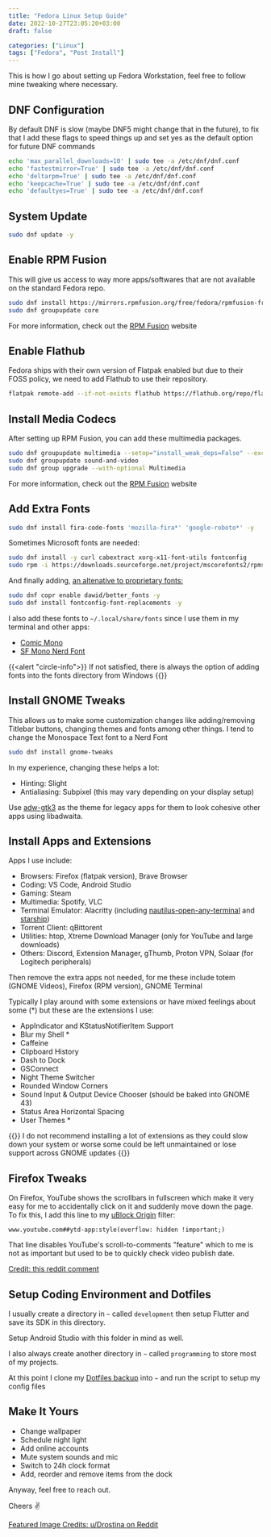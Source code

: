 ```yaml
---
title: "Fedora Linux Setup Guide"
date: 2022-10-27T23:05:20+03:00
draft: false

categories: ["Linux"]
tags: ["Fedora", "Post Install"]
---
```


This is how I go about setting up Fedora Workstation, feel free to follow mine tweaking where necessary.

<!--more-->

## DNF Configuration

By default DNF is slow (maybe DNF5 might change that in the future), to fix that I add these flags to speed things up and set yes as the default option for future DNF commands

```sh
echo 'max_parallel_downloads=10' | sudo tee -a /etc/dnf/dnf.conf
echo 'fastestmirror=True' | sudo tee -a /etc/dnf/dnf.conf
echo 'deltarpm=True' | sudo tee -a /etc/dnf/dnf.conf
echo 'keepcache=True' | sudo tee -a /etc/dnf/dnf.conf
echo 'defaultyes=True' | sudo tee -a /etc/dnf/dnf.conf
```

## System Update

```sh
sudo dnf update -y
```

## Enable RPM Fusion

This will give us access to way more apps/softwares that are not available on the standard Fedora repo.

```sh
sudo dnf install https://mirrors.rpmfusion.org/free/fedora/rpmfusion-free-release-$(rpm -E %fedora).noarch.rpm https://mirrors.rpmfusion.org/nonfree/fedora/rpmfusion-nonfree-release-$(rpm -E %fedora).noarch.rpm
sudo dnf groupupdate core
```

For more information, check out the [RPM Fusion][rpm-fusion] website

## Enable Flathub

Fedora ships with their own version of Flatpak enabled but due to their FOSS policy, we need to add Flathub to use their repository.

```sh
flatpak remote-add --if-not-exists flathub https://flathub.org/repo/flathub.flatpakrepo
```

## Install Media Codecs

After setting up RPM Fusion, you can add these multimedia packages.

```sh
sudo dnf groupupdate multimedia --setop="install_weak_deps=False" --exclude=PackageKit-gstreamer-plugin
sudo dnf groupupdate sound-and-video
sudo dnf group upgrade --with-optional Multimedia
```

For more information, check out the [RPM Fusion][rpm-fusion] website

## Add Extra Fonts

```sh
sudo dnf install fira-code-fonts 'mozilla-fira*' 'google-roboto*' -y
```

Sometimes Microsoft fonts are needed:

```sh
sudo dnf install -y curl cabextract xorg-x11-font-utils fontconfig
sudo rpm -i https://downloads.sourceforge.net/project/mscorefonts2/rpms/msttcore-fonts-installer-2.6-1.noarch.rpm
```

And finally adding, [an altenative to proprietary fonts:][fedora-better-fonts]

```sh
sudo dnf copr enable dawid/better_fonts -y
sudo dnf install fontconfig-font-replacements -y
```

I also add these fonts to `~/.local/share/fonts` since I use them in my terminal and other apps:

- [Comic Mono][comicmono]
- [SF Mono Nerd Font][sf-mono-nf]

{{<alert "circle-info">}}
If not satisfied, there is always the option of adding fonts into the fonts directory from Windows
{{</alert>}}

## Install GNOME Tweaks

This allows us to make some customization changes like adding/removing Titlebar buttons, changing themes and fonts among other things. I tend to change the Monospace Text font to a Nerd Font

```sh
sudo dnf install gnome-tweaks
```

In my experience, changing these helps a lot:

- Hinting: Slight
- Antialiasing: Subpixel (this may vary depending on your display setup)

Use [adw-gtk3] as the theme for legacy apps for them to look cohesive other apps using libadwaita.

## Install Apps and Extensions

Apps I use include:

- Browsers: Firefox (flatpak version), Brave Browser
- Coding: VS Code, Android Studio
- Gaming: Steam
- Multimedia: Spotify, VLC
- Terminal Emulator: Alacritty (including [nautilus-open-any-terminal] and [starship])
- Torrent Client: qBittorent
- Utilities: htop, Xtreme Download Manager (only for YouTube and large downloads)
- Others: Discord, Extension Manager, gThumb, Proton VPN, Solaar (for Logitech peripherals)

Then remove the extra apps not needed, for me these include totem (GNOME Videos), Firefox (RPM version), GNOME Terminal

Typically I play around with some extensions or have mixed feelings about some (\*) but these are the extensions I use:

- AppIndicator and KStatusNotifierItem Support
- Blur my Shell \*
- Caffeine
- Clipboard History
- Dash to Dock
- GSConnect
- Night Theme Switcher
- Rounded Window Corners
- Sound Input & Output Device Chooser (should be baked into GNOME 43)
- Status Area Horizontal Spacing
- User Themes \*

{{<alert>}}
I do not recommend installing a lot of extensions as they could slow down your system or worse some could be left unmaintained or lose support across GNOME updates
{{</alert>}}

## Firefox Tweaks

On Firefox, YouTube shows the scrollbars in fullscreen which make it very easy for me to accidentally click on it and suddenly move down the page. To fix this, I add this line to my [uBlock Origin][ublock-origin] filter:

```text
www.youtube.com##ytd-app:style(overflow: hidden !important;)
```

That line disables YouTube's scroll-to-comments "feature" which to me is not as important but used to be to quickly check video publish date.

[Credit: this reddit comment][reddit-comment-firefox]

## Setup Coding Environment and Dotfiles

I usually create a directory in `~` called `development` then setup Flutter and save its SDK in this directory.

Setup Android Studio with this folder in mind as well.

I also always create another directory in `~` called `programming` to store most of my projects.

At this point I clone my [Dotfiles backup][.dotfiles] into `~` and run the script to setup my config files

## Make It Yours

- Change wallpaper
- Schedule night light
- Add online accounts
- Mute system sounds and mic
- Switch to 24h clock format
- Add, reorder and remove items from the dock

Anyway, feel free to reach out.

Cheers ✌️

[Featured Image Credits: u/Drostina on Reddit][feature-source]

<!-- Links - place alphabetically -->

[adw-gtk3]: https://github.com/lassekongo83/adw-gtk3 "An unofficial GTK3 port of libadwaita."
[comicmono]: https://github.com/dtinth/comic-mono-font "A legible monospace font...  the very typeface you’ve been trained to recognize since childhood"
[.dotfiles]: https://github.com/insidemordecai/.dotfiles "My dotfiles backup repository on GitHub"
[feature-source]: https://www.reddit.com/r/Fedora/comments/yawrfu/5120_x_1440_oc_i_present_you_my_simple_fedora/ "r/Fedora post"
[fedora-better-fonts]: https://github.com/silenc3r/fedora-better-fonts "Free substitutions for popular proprietary fonts from Microsoft and Apple operating systems"
[nautilus-open-any-terminal]: https://github.com/Stunkymonkey/nautilus-open-any-terminal "Nautilus plugin to allow opening any terminal"
[reddit-comment-firefox]: https://www.reddit.com/r/firefox/comments/lija24/comment/gph104v/?utm_source=share&utm_medium=web2x&context=3 "comment on r/Firefox"
[rpm-fusion]: https://rpmfusion.org/Configuration "RPM Fusion's Configuration Page"
[sf-mono-nf]: https://github.com/epk/SF-Mono-Nerd-Font "Apple's SF Mono font patched with the Nerd Fonts patcher"
[starship]: https://starship.rs/ "Command line prompt"
[ublock-origin]: https://ublockorigin.com/ "uBlock Origin - Free, open-source ad content blocker."
